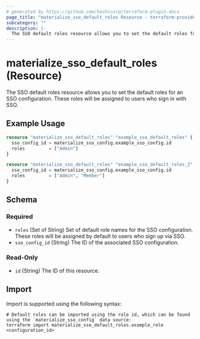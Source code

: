 ```yaml
---
# generated by https://github.com/hashicorp/terraform-plugin-docs
page_title: "materialize_sso_default_roles Resource - terraform-provider-materialize"
subcategory: ""
description: |-
  The SSO default roles resource allows you to set the default roles for an SSO configuration. These roles will be assigned to users who sign in with SSO.
---
```


# materialize_sso_default_roles (Resource)

The SSO default roles resource allows you to set the default roles for an SSO configuration. These roles will be assigned to users who sign in with SSO.

## Example Usage

```terraform
resource "materialize_sso_default_roles" "example_sso_default_roles" {
  sso_config_id = materialize_sso_config.example_sso_config.id
  roles         = ["Admin"]
}

resource "materialize_sso_default_roles" "example_sso_default_roles_2" {
  sso_config_id = materialize_sso_config.example_sso_config.id
  roles         = ["Admin", "Member"]
}
```

<!-- schema generated by tfplugindocs -->
## Schema

### Required

- `roles` (Set of String) Set of default role names for the SSO configuration. These roles will be assigned by default to users who sign up via SSO.
- `sso_config_id` (String) The ID of the associated SSO configuration.

### Read-Only

- `id` (String) The ID of this resource.

## Import

Import is supported using the following syntax:

```shell
# Default roles can be imported using the role id, which can be found using the `materialize_sso_config` data source:
terraform import materialize_sso_default_roles.example_role <configuration_id>
```
